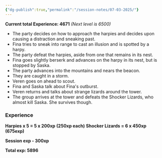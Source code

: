 ```yaml
---
{"dg-publish":true,"permalink":"/session-notes/07-03-2025/"}
---
```


**Current total Experience: 4671** *(Next level is 6500)*

- The party decides on how to approach the harpies and decides upon causing a distraction and sneaking past.
- Fina tries to sneak into range to cast an illusion and is spotted by a harpy.
- The party defeat the harpies, aside from one that remains in its nest.
- Fina goes slightly berserk and advances on the harpy in its nest, but is stopped by Saska.
- The party advances into the mountains and nears the beacon.
- They are caught in a storm.
- Veren goes on ahead to scout.
- Fina and Saska talk about Fina's outburst.
- Veren returns and talks about strange lizards around the tower.
- The group arrives at the tower and defeats the Shocker Lizards, who almost kill Saska.  She survives though.

### Experience

**Harpies x 5 = 5 x 200xp** **(250xp each)**
**Shocker Lizards = 6 x 450xp** **(675exp)**

**Session exp - 300xp**

**Total exp: 5896**